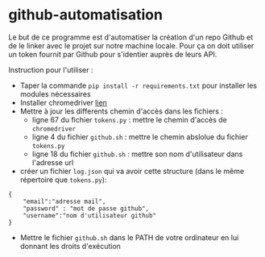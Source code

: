 # github-automatisation
Le but de ce programme est d'automatiser la création d'un repo Github et de le linker avec le projet sur notre machine locale. 
Pour ça on doit utiliser un token fournit par Github pour s'identier auprès de leurs API.



Instruction pour l'utiliser : 
  - Taper la commande  ```pip install -r requirements.txt``` pour installer les modules nécessaires
  -  Installer chromedriver [lien](https://chromedriver.chromium.org/downloads) 
  -  Mettre à jour les differents chemin d'accès dans les fichiers :
      -  ligne 67 du fichier ```tokens.py``` : mettre le chemin d'accès de ```chromedriver``` 
      -  ligne 4 du fichier ```github.sh``` : mettre le chemin abslolue du fichier ```tokens.py```
      -  ligne 18 du fichier ```github.sh``` : mettre son nom d'utilisateur dans l'adresse url
  -  créer un fichier ```log.json``` qui va avoir cette structure (dans le même répertoire que ```tokens.py```):
    
    {
        "email":"adresse mail",
        "password" : "mot de passe github",
        "username":"nom d'utilisateur github"
    }
  - Mettre le fichier ```github.sh``` dans le PATH de votre ordinateur en lui donnant les droits d'exécution
